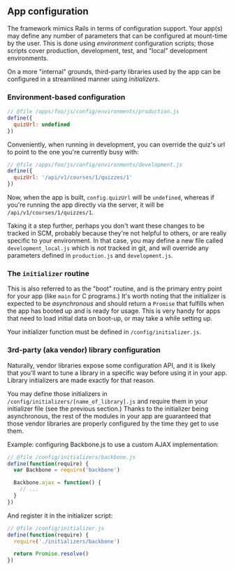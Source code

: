 ## App configuration

The framework mimics Rails in terms of configuration support. Your app(s) may define any number of parameters that can be configured at mount-time by the user. This is done using _environment_ configuration scripts; those scripts cover production, development, test, and "local" development environments.

On a more "internal" grounds, third-party libraries used by the app can be configured in a streamlined manner using _initializers_.

### Environment-based configuration

```js
// @file /apps/foo/js/config/environments/production.js
define({
  quizUrl: undefined
})
```

Conveniently, when running in development, you can override the quiz's url to point to the one you're currently busy with:

```js
// @file /apps/foo/js/config/environments/development.js
define({
  quizUrl: '/api/v1/courses/1/quizzes/1'
})
```

Now, when the app is built, `config.quizUrl` will be `undefined`, whereas if you're running the app directly via the server, it will be `/api/v1/courses/1/quizzes/1`.

Taking it a step further, perhaps you don't want these changes to be tracked in SCM, probably because they're not helpful to others, or are really specific to your environment. In that case, you may define a new file called `development_local.js` which is _not_ tracked in git, and will override any parameters defined in `production.js` and `development.js`.

### The `initializer` routine

This is also referred to as the "boot" routine, and is the primary entry point for your app (like `main` for C programs.) It's worth noting that the initializer is expected to be _asynchronous_ and should return a `Promise` that fulfills when the app has booted up and is ready for usage. This is very handy for apps that need to load initial data on boot-up, or may take a while setting up.

Your initializer function must be defined in `/config/initializer.js`.

### 3rd-party (aka vendor) library configuration

Naturally, vendor libraries expose some configuration API, and it is likely that you'll want to tune a library in a specific way before using it in your app. Library initializers are made exactly for that reason.

You may define those initializers in `/config/initializers/[name_of_library].js` and require them in your initializer file (see the previous section.) Thanks to the initializer being asynchronous, the rest of the modules in your app are guaranteed that those vendor libraries are properly configured by the time they get to use them.

Example: configuring Backbone.js to use a custom AJAX implementation:

```js
// @file /config/initializers/backbone.js
define(function(require) {
  var Backbone = require('backbone')

  Backbone.ajax = function() {
    // ...
  }
})
```

And register it in the initializer script:

```js
// @file /config/initializer.js
define(function(require) {
  require('./initializers/backbone')

  return Promise.resolve()
})
```
